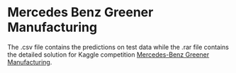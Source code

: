 # Mercedes Benz Greener Manufacturing
The .csv file contains the predictions on test data while the .rar file contains the detailed solution for Kaggle competition [Mercedes-Benz Greener Manufacturing](https://www.kaggle.com/c/mercedes-benz-greener-manufacturing).
